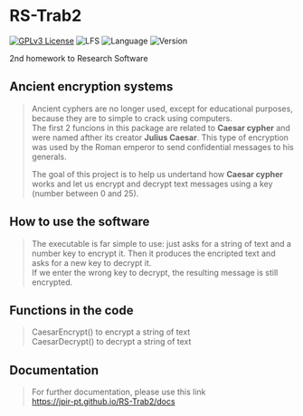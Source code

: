 # RS-Trab2

[![GPLv3 License](https://img.shields.io/badge/License-GPL%20v3-yellow.svg)](https://opensource.org/licenses/)
![LFS](https://img.shields.io/badge/Uses%20Git-LFS-orange)
![Language](https://img.shields.io/badge/Language-C%2B%2B-brightgreen)
![Version](https://img.shields.io/badge/Version-v1.1.0-blue)

2nd homework to Research Software  

## Ancient encryption systems

> Ancient cyphers are no longer used, except for educational purposes, because they are
> to simple to crack using computers.  
> The first 2 funcions in this package are related to **Caesar cypher** and were named afther its
> creator **Julius Caesar**. This type of encryption was used by the Roman emperor to send
> confidential messages to his generals.  
>
> The goal of this project is to help us undertand how **Caesar cypher** works and let us
> encrypt and decrypt text messages using a key (number between 0 and 25).

## How to use the software

> The executable is far simple to use: just asks for a string of text and a number key to
> encrypt it.
> Then it produces the encripted text and asks for a new key to decrypt it.  
> If we enter the wrong key to decrypt, the resulting message is still encrypted.

## Functions in the code

> CaesarEncrypt() to encrypt a string of text  
> CaesarDecrypt() to decrypt a string of text

## Documentation

> For further documentation, please use this link  
> https://jpir-pt.github.io/RS-Trab2/docs